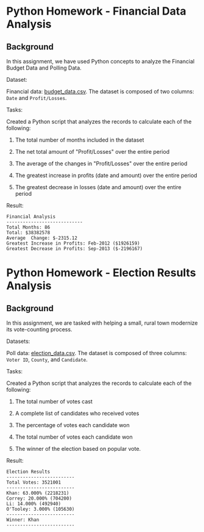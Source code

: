 # Python Homework - Financial Data Analysis

## Background

In this assignment, we have used Python concepts to analyze the Financial Budget Data and Polling Data. 

Dataset:

Financial data: [budget_data.csv](PyBank/Resources/budget_data.csv). The dataset is composed of two columns: `Date` and `Profit/Losses`. 

Tasks:

Created a Python script that analyzes the records to calculate each of the following:

  1. The total number of months included in the dataset

  2. The net total amount of "Profit/Losses" over the entire period

  3. The average of the changes in "Profit/Losses" over the entire period

  4. The greatest increase in profits (date and amount) over the entire period

  5. The greatest decrease in losses (date and amount) over the entire period

Result:

  ```text
  Financial Analysis
  ----------------------------
  Total Months: 86
  Total: $38382578
  Average  Change: $-2315.12
  Greatest Increase in Profits: Feb-2012 ($1926159)
  Greatest Decrease in Profits: Sep-2013 ($-2196167)
  ```

# Python Homework - Election Results Analysis

## Background

In this assignment, we are tasked with helping a small, rural town modernize its vote-counting process. 

Datasets:

Poll data: [election_data.csv](PyPoll/Resources/election_data.csv). The dataset is composed of three columns: `Voter ID`, `County`, and `Candidate`. 

Tasks:

Created a Python script that analyzes the records to calculate each of the following:

  1. The total number of votes cast

  2. A complete list of candidates who received votes

  3. The percentage of votes each candidate won

  4. The total number of votes each candidate won

  5. The winner of the election based on popular vote.

Result:

  ```text
  Election Results
  -------------------------
  Total Votes: 3521001
  -------------------------
  Khan: 63.000% (2218231)
  Correy: 20.000% (704200)
  Li: 14.000% (492940)
  O'Tooley: 3.000% (105630)
  -------------------------
  Winner: Khan
  -------------------------
  ```